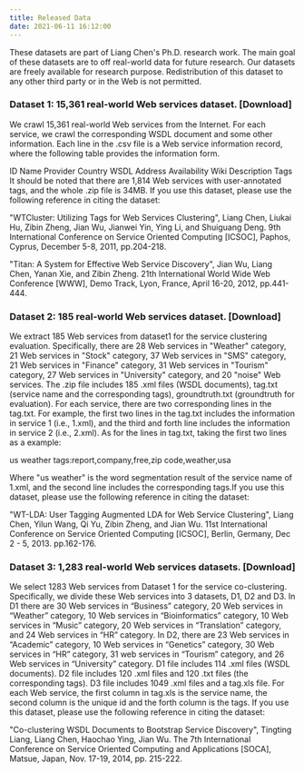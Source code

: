 ```yaml
---
title: Released Data
date: 2021-06-11 16:12:00
---
```


These datasets are part of Liang Chen's Ph.D. research work. The main goal of these datasets are to off real-world data for future research. Our datasets are freely available for research purpose. Redistribution of this dataset to any other third party or in the Web is not permitted.


### Dataset 1: 15,361 real-world Web services dataset. [Download]

We crawl 15,361 real-world Web services from the Internet. For each service, we crawl the corresponding WSDL document and some other information. Each line in the .csv file is a Web service information record, where the following table provides the information form.

ID	Name	Provider	Country	WSDL Address	Availability	Wiki Description	Tags
It should be noted that there are 1,814 Web services with user-annotated tags, and the whole .zip file is 34MB. If you use this dataset, please use the following reference in citing the dataset:

"WTCluster: Utilizing Tags for Web Services Clustering", Liang Chen, Liukai Hu, Zibin Zheng, Jian Wu, Jianwei Yin, Ying Li, and Shuiguang Deng. 9th International Conference on Service Oriented Computing [ICSOC], Paphos, Cyprus, December 5-8, 2011, pp.204-218.

"Titan: A System for Effective Web Service Discovery", Jian Wu, Liang Chen, Yanan Xie, and Zibin Zheng. 21th International World Wide Web Conference [WWW], Demo Track, Lyon, France, April 16-20, 2012, pp.441-444.



### Dataset 2: 185 real-world Web services dataset. [Download]

We extract 185 Web services from dataset1 for the service clustering evaluation. Specifically, there are 28 Web services in "Weather" category, 21 Web services in "Stock" category, 37 Web services in "SMS" category, 21 Web services in "Finance" category, 31 Web services in "Tourism" category, 27 Web services in "University" category, and 20 "noise" Web services. The .zip file includes 185 .xml files (WSDL documents), tag.txt (service name and the corresponding tags), groundtruth.txt (groundtruth for evaluation). For each service, there are two corresponding lines in the tag.txt. For example, the first two lines in the tag.txt includes the information in service 1 (i.e., 1.xml), and the third and forth line includes the information in service 2 (i.e., 2.xml). As for the lines in tag.txt, taking the first two lines as a example:

us weather
tags:report,company,free,zip code,weather,usa

Where "us weather" is the word segmentation result of the service name of 1.xml, and the second line includes the corresponding tags.If you use this dataset, please use the following reference in citing the dataset:

"WT-LDA: User Tagging Augmented LDA for Web Service Clustering", Liang Chen, Yilun Wang, Qi Yu, Zibin Zheng, and Jian Wu. 11st International Conference on Service Oriented Computing [ICSOC], Berlin, Germany, Dec 2 - 5, 2013. pp.162-176.


### Dataset 3: 1,283 real-world Web services datasets. [Download]

We select 1283 Web services from Dataset 1 for the service co-clustering. Specifically, we divide these Web services into 3 datasets, D1, D2 and D3. In D1 there are 30 Web services in “Business” category, 20 Web services in “Weather” category, 10 Web services in “Bioinformatics” category, 10 Web services in “Music” category, 20 Web services in “Translation” category, and 24 Web services in “HR” category. In D2, there are 23 Web services in “Academic” category, 10 Web services in “Genetics” category, 30 Web services in “HR” category, 31 web services in “Tourism” category, and 26 Web services in “University” category. D1 file includes 114 .xml files (WSDL documents). D2 file includes 120 .xml files and 120 .txt files (the corresponding tags). D3 file includes 1049 .xml files and a tag.xls file. For each Web service, the first column in tag.xls is the service name, the second column is the unique id and the forth column is the tags. If you use this dataset, please use the following reference in citing the dataset:

"Co-clustering WSDL Documents to Bootstrap Service Discovery", Tingting Liang, Liang Chen, Haochao Ying, Jian Wu. The 7th International Conference on Service Oriented Computing and Applications [SOCA], Matsue, Japan, Nov. 17-19, 2014, pp. 215-222.
